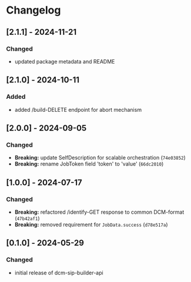 # Changelog

## [2.1.1] - 2024-11-21

### Changed

- updated package metadata and README

## [2.1.0] - 2024-10-11

### Added

- added /build-DELETE endpoint for abort mechanism

## [2.0.0] - 2024-09-05

### Changed

- **Breaking:** update SelfDescription for scalable orchestration (`74e03852`)
- **Breaking:** rename JobToken field 'token' to 'value' (`66dc2010`)

## [1.0.0] - 2024-07-17

### Changed

- **Breaking:** refactored /identify-GET response to common DCM-format (`47b42af1`)
- **Breaking:** removed requirement for `JobData.success` (`d78e517a`)

## [0.1.0] - 2024-05-29

### Changed

- initial release of dcm-sip-builder-api

